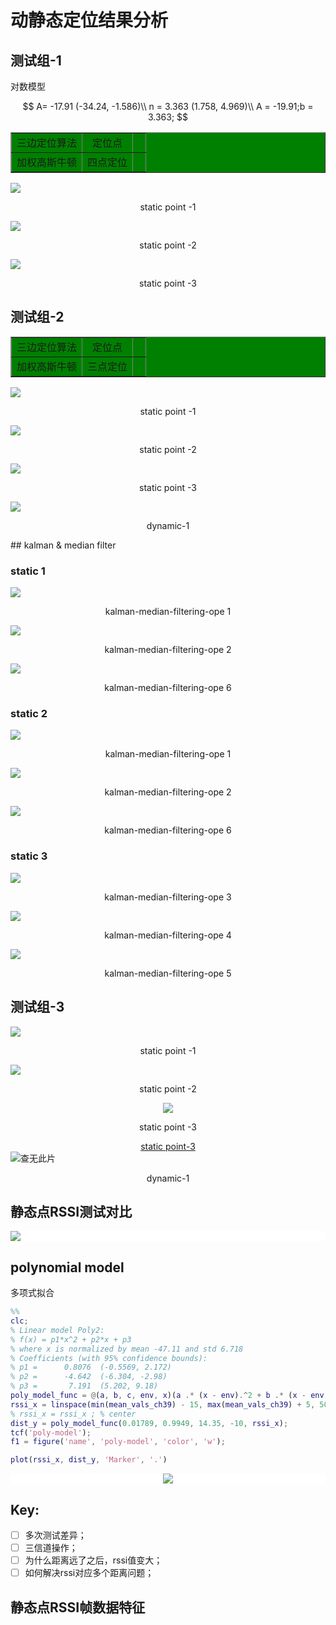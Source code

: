 # 动静态定位结果分析

## 测试组-1

对数模型

$$
A= -17.91  (-34.24, -1.586)\\
n = 3.363  (1.758, 4.969)\\
A = -19.91;b = 3.363;
$$


<table border="1" bgcolor="green">
<tr>
<td align="center">三边定位算法</td>
<td align="center">定位点</td>
<td align="center">&nbsp</td>
</tr>
<tr>
<td align="center">加权高斯牛顿</td>
<td align="center">四点定位</td>
<td align="center">&nbsp</td>
</tr>
</table>

<div>
    <img src="img/temp-location/location-static-1-1.png">
    <p align="center"> static point -1 </p>
</div>
<div>
    <img src="img/temp-location/location-static-1-2.png">
    <p align="center"> static point -2 </p>
</div>
<div>
    <img src="img/temp-location/location-static-1-3.png">
    <p align="center"> static point -3 </p>
</div>

## 测试组-2

<table border="1" bgcolor="green">
<tr>
<td align="center">三边定位算法</td>
<td align="center">定位点</td>
<td align="center">&nbsp</td>
</tr>
<tr>
<td align="center">加权高斯牛顿</td>
<td align="center">三点定位</td>
<td align="center">&nbsp</td>
</tr>
</table>
<div>
    <img src="img/temp-location/location-static-2-1.png">
    <p align="center"> static point -1 </p>
</div>
<div>
    <img src="img/temp-location/location-static-2-2.png">
    <p align="center"> static point -2 </p>
</div>
<div>
    <img src="img/temp-location/location-static-2-3.png">
    <p align="center"> static point -3 </p>
</div>
<div>
    <img src="img/temp-location/dynamic-1.png">
    <p align="center"> dynamic-1 </p>
</div>
## kalman & median filter

### static 1

<div>
    <img src="img/kalman-median-filtering-1-ope1.png">
    <p align="center"> kalman-median-filtering-ope 1 </p>
</div>
<div>
    <img src="img/kalman-median-filtering-1-ope2.png">
    <p align="center"> kalman-median-filtering-ope 2 </p>
</div>
<div>
    <img src="img/kalman-median-filtering-1-ope6.png">
    <p align="center"> kalman-median-filtering-ope 6 </p>
</div>

### static 2 

<div>
    <img src="img/kalman-median-filtering-2-ope1.png">
    <p align="center"> kalman-median-filtering-ope 1 </p>
</div>
<div>
    <img src="img/kalman-median-filtering-2-ope2.png">
    <p align="center"> kalman-median-filtering-ope 2 </p>
</div>
<div>
    <img src="img/kalman-median-filtering-2-ope6.png">
    <p align="center"> kalman-median-filtering-ope 6 </p>
</div>

### static 3

<div>
    <img src="img/kalman-median-filtering-3-ope3.png">
    <p align="center"> kalman-median-filtering-ope 3 </p>
</div>
<div>
    <img src="img/kalman-median-filtering-3-ope4.png">
    <p align="center"> kalman-median-filtering-ope 4 </p>
</div>
<div>
    <img src="img/kalman-median-filtering-3-ope5.png">
    <p align="center"> kalman-median-filtering-ope 5 </p>
</div>


## 测试组-3

<div>
    <img src="img/position-1.png">
    <p align="center"> static point -1 </p>
</div>
<div>
    <img src="img/position-2.png">
    <p align="center"> static point -2 </p>
</div>
<div align="center">
    <img src="img/position-3.png">
    <p align="center"> static point -3 </p>
    <a href="D:\Code\BlueTooth\pos_bluetooth_matlab\Doc\img\position-3.png">static point-3</a>
</div>
<div>
    <img src="img/dynamic-1.png" alt="查无此片">
    <p align="center"> dynamic-1 </p>
</div>


## 静态点RSSI测试对比

<div style="background-color:white">
    <img src="./img/静态点-1-rssi对比.png">
</div>



## polynomial model

多项式拟合

```matlab
%%
clc;
% Linear model Poly2:
% f(x) = p1*x^2 + p2*x + p3
% where x is normalized by mean -47.11 and std 6.718
% Coefficients (with 95% confidence bounds):
% p1 =      0.8076  (-0.5569, 2.172)
% p2 =      -4.642  (-6.304, -2.98)
% p3 =       7.191  (5.202, 9.18)
poly_model_func = @(a, b, c, env, x)(a .* (x - env).^2 + b .* (x - env) + c);
rssi_x = linspace(min(mean_vals_ch39) - 15, max(mean_vals_ch39) + 5, 50);
% rssi_x = rssi_x ; % center
dist_y = poly_model_func(0.01789, 0.9949, 14.35, -10, rssi_x);
tcf('poly-model');
f1 = figure('name', 'poly-model', 'color', 'w');

plot(rssi_x, dist_y, 'Marker', '.')

```

<div style="background-color:white;text-align:center;">
    <img src="./img/polynimal-1.png">
</div>


## Key:

- [ ] 多次测试差异；
- [ ] 三信道操作；
- [ ] 为什么距离远了之后，rssi值变大；
- [ ] 如何解决rssi对应多个距离问题；

## 静态点RSSI帧数据特征

